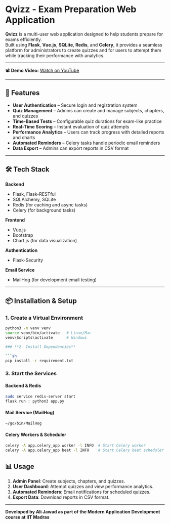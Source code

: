 # Qvizz - Exam Preparation Web Application  

**Qvizz** is a multi-user web application designed to help students prepare for exams efficiently.  
Built using **Flask**, **Vue.js**, **SQLite**, **Redis**, and **Celery**, it provides a seamless platform for administrators to create quizzes and for users to attempt them while tracking their performance with analytics.  

---

📽️ **Demo Video:** [Watch on YouTube](https://youtu.be/Opdc3bGqENc?si=UHCgt8Lzy6Fe5V8m)  

---

## 🚀 Features  

- **User Authentication** – Secure login and registration system  
- **Quiz Management** – Admins can create and manage subjects, chapters, and quizzes  
- **Time-Based Tests** – Configurable quiz durations for exam-like practice  
- **Real-Time Scoring** – Instant evaluation of quiz attempts  
- **Performance Analytics** – Users can track progress with detailed reports and charts  
- **Automated Reminders** – Celery tasks handle periodic email reminders  
- **Data Export** – Admins can export reports in CSV format  

---

## 🛠 Tech Stack  

**Backend**  
- Flask, Flask-RESTful  
- SQLAlchemy, SQLite  
- Redis (for caching and async tasks)  
- Celery (for background tasks)  

**Frontend**  
- Vue.js  
- Bootstrap  
- Chart.js (for data visualization)  

**Authentication**  
- Flask-Security  

**Email Service**  
- MailHog (for development email testing)  

---

## 📦 Installation & Setup  

### 1. Create a Virtual Environment  

```sh
python3 -m venv venv
source venv/bin/activate   # Linux/Mac
venv\Scripts\activate      # Windows

### **2. Install Dependencies**

```sh
pip install -r requirement.txt
```

### **3. Start the Services**

#### **Backend & Redis**

```sh
sudo service redis-server start
flask run : python3 app.py
```

#### **Mail Service (MailHog)**

```sh
~/go/bin/MailHog
```

#### **Celery Workers & Scheduler**

```sh
celery -A app.celery_app worker -l INFO  # Start Celery worker
celery -A app.celery_app beat -l INFO    # Start Celery beat scheduler
```

## 📊 Usage

1. **Admin Panel**: Create subjects, chapters, and quizzes.
2. **User Dashboard**: Attempt quizzes and view performance analytics.
3. **Automated Reminders**: Email notifications for scheduled quizzes.
4. **Export Data**: Download reports in CSV format.

---

**Developed by Ali Jawad as part of the Modern Application Development course at IIT Madras**
